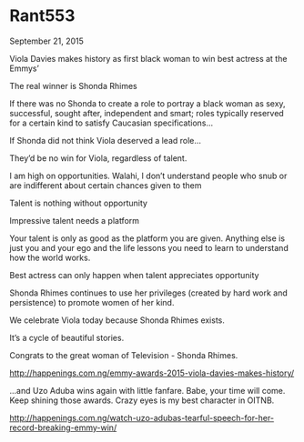 # Rant553


September 21, 2015

Viola Davies makes history as first black woman to win best actress at the Emmys’

The real winner is Shonda Rhimes

If there was no Shonda to create a role to portray a black woman as sexy, successful, sought after, independent and smart; roles typically reserved for a certain kind to satisfy Caucasian specifications…

If Shonda did not think Viola deserved a lead role…

They’d be no win for Viola, regardless of talent.

I am high on opportunities. Walahi, I don’t understand people who snub or are indifferent about certain chances given to them

Talent is nothing without opportunity 

Impressive talent needs a platform

Your talent is only as good as the platform you are given. Anything else is just you and your ego and the life lessons you need to learn to understand how the world works.

Best actress can only happen when talent appreciates opportunity 

Shonda Rhimes continues to use her privileges (created by hard work and persistence) to promote women of her kind.

We celebrate Viola today because Shonda Rhimes exists.

It’s a cycle of beautiful stories. 
 
Congrats to the great woman of Television - Shonda Rhimes.

http://happenings.com.ng/emmy-awards-2015-viola-davies-makes-history/

...and Uzo Aduba wins again with little fanfare. Babe, your time will come. Keep shining those awards. Crazy eyes is my best character in OITNB. 

http://happenings.com.ng/watch-uzo-adubas-tearful-speech-for-her-record-breaking-emmy-win/